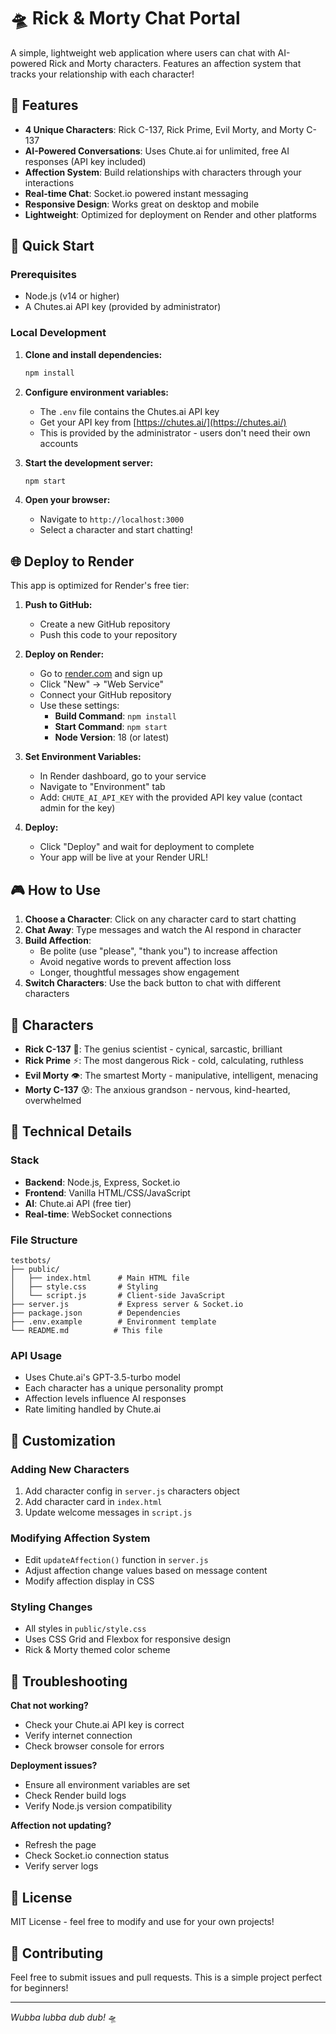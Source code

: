 # 🛸 Rick & Morty Chat Portal

A simple, lightweight web application where users can chat with AI-powered Rick and Morty characters. Features an affection system that tracks your relationship with each character!

## 🌟 Features

- **4 Unique Characters**: Rick C-137, Rick Prime, Evil Morty, and Morty C-137
- **AI-Powered Conversations**: Uses Chute.ai for unlimited, free AI responses (API key included)
- **Affection System**: Build relationships with characters through your interactions
- **Real-time Chat**: Socket.io powered instant messaging
- **Responsive Design**: Works great on desktop and mobile
- **Lightweight**: Optimized for deployment on Render and other platforms

## 🚀 Quick Start

### Prerequisites
- Node.js (v14 or higher)
- A Chutes.ai API key (provided by administrator)

### Local Development

1. **Clone and install dependencies:**
   ```bash
   npm install
   ```

2. **Configure environment variables:**
   - The `.env` file contains the Chutes.ai API key
   - Get your API key from [https://chutes.ai/](https://chutes.ai/)
   - This is provided by the administrator - users don't need their own accounts

3. **Start the development server:**
   ```bash
   npm start
   ```

4. **Open your browser:**
   - Navigate to `http://localhost:3000`
   - Select a character and start chatting!

## 🌐 Deploy to Render

This app is optimized for Render's free tier:

1. **Push to GitHub:**
   - Create a new GitHub repository
   - Push this code to your repository

2. **Deploy on Render:**
   - Go to [render.com](https://render.com) and sign up
   - Click "New" → "Web Service"
   - Connect your GitHub repository
   - Use these settings:
     - **Build Command**: `npm install`
     - **Start Command**: `npm start`
     - **Node Version**: 18 (or latest)

3. **Set Environment Variables:**
   - In Render dashboard, go to your service
   - Navigate to "Environment" tab
   - Add: `CHUTE_AI_API_KEY` with the provided API key value (contact admin for the key)

4. **Deploy:**
   - Click "Deploy" and wait for deployment to complete
   - Your app will be live at your Render URL!

## 🎮 How to Use

1. **Choose a Character**: Click on any character card to start chatting
2. **Chat Away**: Type messages and watch the AI respond in character
3. **Build Affection**: 
   - Be polite (use "please", "thank you") to increase affection
   - Avoid negative words to prevent affection loss
   - Longer, thoughtful messages show engagement
4. **Switch Characters**: Use the back button to chat with different characters

## 🧪 Characters

- **Rick C-137** 🧪: The genius scientist - cynical, sarcastic, brilliant
- **Rick Prime** ⚡: The most dangerous Rick - cold, calculating, ruthless  
- **Evil Morty** 👁️: The smartest Morty - manipulative, intelligent, menacing
- **Morty C-137** 😰: The anxious grandson - nervous, kind-hearted, overwhelmed

## 🔧 Technical Details

### Stack
- **Backend**: Node.js, Express, Socket.io
- **Frontend**: Vanilla HTML/CSS/JavaScript
- **AI**: Chute.ai API (free tier)
- **Real-time**: WebSocket connections

### File Structure
```
testbots/
├── public/
│   ├── index.html      # Main HTML file
│   ├── style.css       # Styling
│   └── script.js       # Client-side JavaScript
├── server.js           # Express server & Socket.io
├── package.json        # Dependencies
├── .env.example        # Environment template
└── README.md          # This file
```

### API Usage
- Uses Chute.ai's GPT-3.5-turbo model
- Each character has a unique personality prompt
- Affection levels influence AI responses
- Rate limiting handled by Chute.ai

## 🎨 Customization

### Adding New Characters
1. Add character config in `server.js` characters object
2. Add character card in `index.html`
3. Update welcome messages in `script.js`

### Modifying Affection System
- Edit `updateAffection()` function in `server.js`
- Adjust affection change values based on message content
- Modify affection display in CSS

### Styling Changes
- All styles in `public/style.css`
- Uses CSS Grid and Flexbox for responsive design
- Rick & Morty themed color scheme

## 🐛 Troubleshooting

**Chat not working?**
- Check your Chute.ai API key is correct
- Verify internet connection
- Check browser console for errors

**Deployment issues?**
- Ensure all environment variables are set
- Check Render build logs
- Verify Node.js version compatibility

**Affection not updating?**
- Refresh the page
- Check Socket.io connection status
- Verify server logs

## 📝 License

MIT License - feel free to modify and use for your own projects!

## 🤝 Contributing

Feel free to submit issues and pull requests. This is a simple project perfect for beginners!

---

*Wubba lubba dub dub!* 🛸